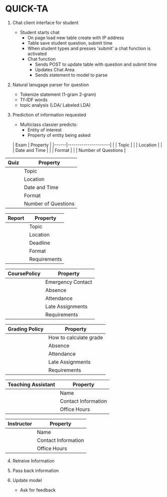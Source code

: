 # QUICK-TA

1. Chat client interface for student
   - Student starts chat
      - On page load new table create with IP address
      - Table save student question, submit time
      - When student types and presses 'submit' a chat function is activated
      - Chat function
         - Sends POST to update table with question and submit time
         - Updates Chat Area
         - Sends statement to model to parse
   
2. Natural lanugage parser for question
   - Tokenize statement (1-gram 2-gram)
   - Tf-IDF words
   - topic analysis (LDA/ Labeled LDA)

3. Prediction of information requested
   - Multiclass classier predicts:
      - Entity of interest
      - Property of entity being asked

   | Exam | Property            |
|------|---------------------|
|      | Topic               |
|      | Location            |
|      | Date and Time       |
|      | Format              |
|      | Number of Questions |


| Quiz | Property            |
|------|---------------------|
|      | Topic               |
|      | Location            |
|      | Date and Time       |
|      | Format              |
|      | Number of Questions |


| Report | Property          |
|------|---------------------|
|      | Topic               |
|      | Location            |
|      | Deadline		     |
|      | Format              |
|      | Requirements 		 |

| CoursePolicy | Property          |
|------|---------------------|
|      | Emergency Contact   |
|      | Absence	         |
|      | Attendance		     |
|      | Late Assignments    |
|      | Requirements 		 |

	
| Grading Policy | Property          |
|------|---------------------|
|      | How to calculate grade  |
|      | Absence	         |
|      | Attendance		     |
|      | Late Assignments    |
|      | Requirements 		 |

	
| Teaching Assistant | Property          |
|------|---------------------|
|      | Name				 |
|      | Contact Information |
|      | Office Hours		 |

| Instructor | Property          |
|------|---------------------|
|      | Name				 |
|      | Contact Information |
|      | Office Hours		 |
	

   
      
4) Retreive Information

5) Pass back information

6) Update model
   - Ask for feedback
